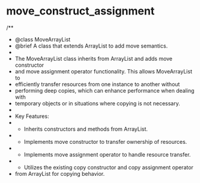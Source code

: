 # move_construct_assignment


/**
 * @class MoveArrayList
 * @brief A class that extends ArrayList to add move semantics.
 * 
 * The MoveArrayList class inherits from ArrayList and adds move constructor
 * and move assignment operator functionality. This allows MoveArrayList to 
 * efficiently transfer resources from one instance to another without 
 * performing deep copies, which can enhance performance when dealing with 
 * temporary objects or in situations where copying is not necessary.
 * 
 * Key Features:
 * - Inherits constructors and methods from ArrayList.
 * - Implements move constructor to transfer ownership of resources.
 * - Implements move assignment operator to handle resource transfer.
 * - Utilizes the existing copy constructor and copy assignment operator 
 *   from ArrayList for copying behavior.
